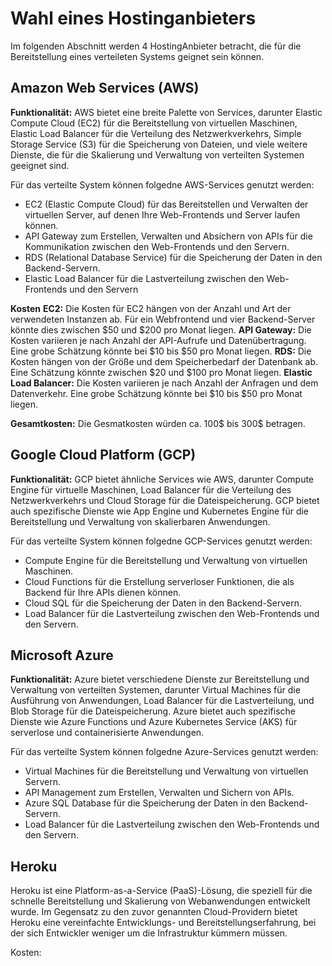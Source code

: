 # Wahl eines Hostinganbieters
Im folgenden Abschnitt werden 4 HostingAnbieter betracht, die für die Bereitstellung eines verteileten Systems geignet sein können.


## Amazon Web Services (AWS)
**Funktionalität:** AWS bietet eine breite Palette von Services, darunter Elastic Compute Cloud (EC2) für die Bereitstellung von virtuellen Maschinen, Elastic Load Balancer für die Verteilung des Netzwerkverkehrs, Simple Storage Service (S3) für die Speicherung von Dateien, und viele weitere Dienste, die für die Skalierung und Verwaltung von verteilten Systemen geeignet sind.

Für das verteilte System können folgedne AWS-Services genutzt werden:

- EC2 (Elastic Compute Cloud) für das Bereitstellen und Verwalten der virtuellen Server, auf denen Ihre Web-Frontends und Server laufen können.
- API Gateway zum Erstellen, Verwalten und Absichern von APIs für die Kommunikation zwischen den Web-Frontends und den Servern.
- RDS (Relational Database Service) für die Speicherung der Daten in den Backend-Servern.
- Elastic Load Balancer für die Lastverteilung zwischen den Web-Frontends und den Servern

**Kosten**
**EC2:** Die Kosten für EC2 hängen von der Anzahl und Art der verwendeten Instanzen ab. Für ein Webfrontend und vier Backend-Server könnte dies zwischen $50 und $200 pro Monat liegen.
**API Gateway:** Die Kosten variieren je nach Anzahl der API-Aufrufe und Datenübertragung. Eine grobe Schätzung könnte bei $10 bis $50 pro Monat liegen.
**RDS:** Die Kosten hängen von der Größe und dem Speicherbedarf der Datenbank ab. Eine Schätzung könnte zwischen $20 und $100 pro Monat liegen.
**Elastic Load Balancer:** Die Kosten variieren je nach Anzahl der Anfragen und dem Datenverkehr. Eine grobe Schätzung könnte bei $10 bis $50 pro Monat liegen.

**Gesamtkosten:** Die Gesmatkosten würden ca. 100$ bis 300$ betragen. 

## Google Cloud Platform (GCP)
**Funktionalität:** GCP bietet ähnliche Services wie AWS, darunter Compute Engine für virtuelle Maschinen, Load Balancer für die Verteilung des Netzwerkverkehrs und Cloud Storage für die Dateispeicherung. GCP bietet auch spezifische Dienste wie App Engine und Kubernetes Engine für die Bereitstellung und Verwaltung von skalierbaren Anwendungen.

Für das verteilte System können folgedne GCP-Services genutzt werden:

- Compute Engine für die Bereitstellung und Verwaltung von virtuellen Maschinen.
- Cloud Functions für die Erstellung serverloser Funktionen, die als Backend für Ihre APIs dienen können.
- Cloud SQL für die Speicherung der Daten in den Backend-Servern.
- Load Balancer für die Lastverteilung zwischen den Web-Frontends und den Servern. 


## Microsoft Azure 
**Funktionalität:** Azure bietet verschiedene Dienste zur Bereitstellung und Verwaltung von verteilten Systemen, darunter Virtual Machines für die Ausführung von Anwendungen, Load Balancer für die Lastverteilung, und Blob Storage für die Dateispeicherung. Azure bietet auch spezifische Dienste wie Azure Functions und Azure Kubernetes Service (AKS) für serverlose und containerisierte Anwendungen.

Für das verteilte System können folgedne Azure-Services genutzt werden:

- Virtual Machines für die Bereitstellung und Verwaltung von virtuellen Servern.
- API Management zum Erstellen, Verwalten und Sichern von APIs.
- Azure SQL Database für die Speicherung der Daten in den Backend-Servern.
- Load Balancer für die Lastverteilung zwischen den Web-Frontends und den Servern.

## Heroku 
Heroku ist eine Platform-as-a-Service (PaaS)-Lösung, die speziell für die schnelle Bereitstellung und Skalierung von Webanwendungen entwickelt wurde. Im Gegensatz zu den zuvor genannten Cloud-Providern bietet Heroku eine vereinfachte Entwicklungs- und Bereitstellungserfahrung, bei der sich Entwickler weniger um die Infrastruktur kümmern müssen.

Kosten: 
